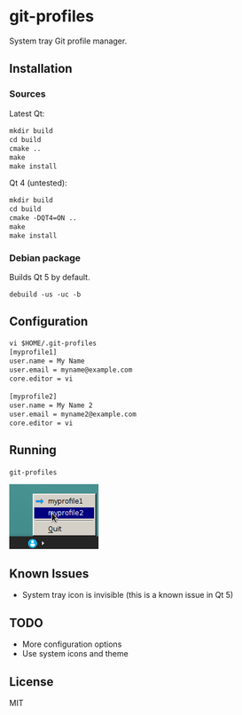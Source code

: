 # git-profiles

System tray Git profile manager.

## Installation

### Sources

Latest Qt:

```
mkdir build
cd build
cmake ..
make
make install
```

Qt 4 (untested):

```
mkdir build
cd build
cmake -DQT4=ON ..
make
make install
```

### Debian package

Builds Qt 5 by default.

```
debuild -us -uc -b
```

## Configuration

```
vi $HOME/.git-profiles
[myprofile1]
user.name = My Name
user.email = myname@example.com
core.editor = vi

[myprofile2]
user.name = My Name 2
user.email = myname2@example.com
core.editor = vi
```

## Running

`git-profiles`

<img src="usage.png">

## Known Issues

- System tray icon is invisible (this is a known issue in Qt 5)

## TODO

- More configuration options
- Use system icons and theme

## License

MIT
